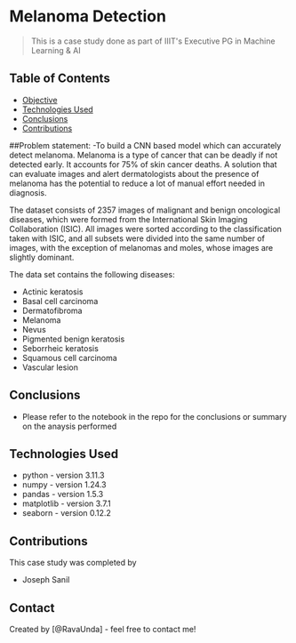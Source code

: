# Melanoma Detection
> This is a case study done as part of IIIT's Executive PG in Machine Learning & AI


## Table of Contents
* [Objective](#Objectives)
* [Technologies Used](#technologies-used)
* [Conclusions](#conclusions)
* [Contributions](#Contributions)

<!-- You can include any other section that is pertinent to your problem -->

##Problem statement: 
-To build a CNN based model which can accurately detect melanoma. Melanoma is a type of cancer that can be deadly if not detected early. It accounts for 75% of skin cancer deaths. A solution that can evaluate images and alert dermatologists about the presence of melanoma has the potential to reduce a lot of manual effort needed in diagnosis.


The dataset consists of 2357 images of malignant and benign oncological diseases, which were formed from the International Skin Imaging Collaboration (ISIC). All images were sorted according to the classification taken with ISIC, and all subsets were divided into the same number of images, with the exception of melanomas and moles, whose images are slightly dominant.

The data set contains the following diseases:

- Actinic keratosis
- Basal cell carcinoma
- Dermatofibroma
- Melanoma
- Nevus
- Pigmented benign keratosis
- Seborrheic keratosis
- Squamous cell carcinoma
- Vascular lesion

<!-- You don't have to answer all the questions - just the ones relevant to your project. -->

## Conclusions
- Please refer to the notebook in the repo for the conclusions or summary on the anaysis performed



<!-- You don't have to answer all the questions - just the ones relevant to your project. -->


## Technologies Used
- python - version 3.11.3
- numpy - version 1.24.3
- pandas - version 1.5.3
- matplotlib - version 3.7.1
- seaborn - version 0.12.2

<!-- As the libraries versions keep on changing, it is recommended to mention the version of library used in this project -->

## Contributions
This case study was completed by
- Joseph Sanil


## Contact
Created by [@RavaUnda] - feel free to contact me!


<!-- Optional -->
<!-- ## License -->
<!-- This project is open source and available under the [... License](). -->

<!-- You don't have to include all sections - just the one's relevant to your project -->
